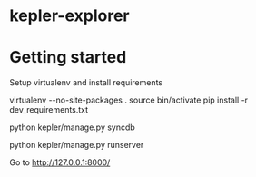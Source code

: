 kepler-explorer
===============

Getting started
===============

Setup virtualenv and install requirements

virtualenv --no-site-packages .
source bin/activate
pip install -r dev_requirements.txt

python kepler/manage.py syncdb

python kepler/manage.py runserver

Go to http://127.0.0.1:8000/
